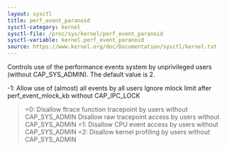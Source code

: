 ```yaml
---
layout: sysctl
title: perf_event_paranoid
sysctl-category: kernel
sysctl-file: /proc/sys/kernel/perf_event_paranoid
sysctl-variable: kernel.perf_event_paranoid
source: https://www.kernel.org/doc/Documentation/sysctl/kernel.txt
---
```


Controls use of the performance events system by unprivileged
users (without CAP_SYS_ADMIN).  The default value is 2.

 -1: Allow use of (almost) all events by all users
     Ignore mlock limit after perf_event_mlock_kb without CAP_IPC_LOCK
>=0: Disallow ftrace function tracepoint by users without CAP_SYS_ADMIN
     Disallow raw tracepoint access by users without CAP_SYS_ADMIN
>=1: Disallow CPU event access by users without CAP_SYS_ADMIN
>=2: Disallow kernel profiling by users without CAP_SYS_ADMIN

